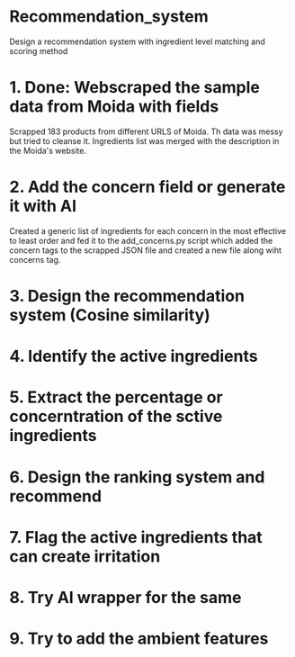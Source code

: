 # Recommendation_system
Design a recommendation system with ingredient level matching and scoring method


# 1. Done: Webscraped the sample data from Moida with fields 
Scrapped 183 products from different URLS of Moida. Th data was messy but tried to cleanse it. Ingredients list was merged with the description in the Moida's website. 
# 2. Add the concern field or generate it with AI 
Created a generic list of ingredients for each concern in the most effective to least order and fed it to the add_concerns.py script which added the concern tags to the scrapped JSON file and created a new file along wiht concerns tag.
# 3. Design the recommendation system (Cosine similarity)
# 4. Identify the active ingredients 
# 5. Extract the percentage or concerntration of the sctive ingredients 
# 6. Design the ranking system and recommend
# 7. Flag the active ingredients that can create irritation
# 8. Try AI wrapper for the same 
# 9. Try to add the ambient features 

